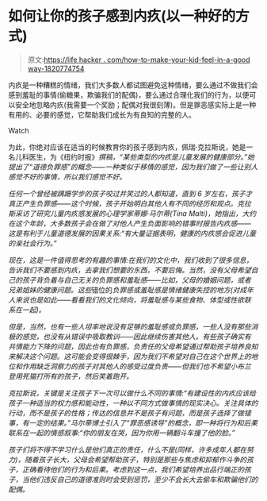 # 如何让你的孩子感到内疚(以一种好的方式)

> 原文:[https://life hacker . com/how-to-make-your-kid-feel-in-a-good way-1820774754](https://lifehacker.com/how-to-make-your-kid-feel-guilty-in-a-good-way-1820774754)

内疚是一种糟糕的情绪，我们大多数人都试图避免这种情绪，要么通过不做我们会感到羞耻的事情(偷糖果，欺骗我们的配偶)，要么通过合理化我们的行为，以便可以安全地忽略内疚(我需要一个奖励；配偶对我很刻薄)。但是罪恶感实际上是一种有用的、必要的感觉，它帮助我们成长为有良知的完整的人。

Watch

为此，你绝对应该在适当的时候教育你的孩子感到内疚，佩瑞·克拉斯说，她是一名儿科医生，为《纽约时报》*撰稿，“某些类型的内疚是儿童发展的健康部分。”她提出了“道德负罪感”的概念——一种类似于移情的感觉，因为我们做了一些让别人感觉不好的事情，所以我们感觉不好。*

*任何一个曾经被蹒跚学步的孩子咬过并笑过的人都知道，直到 6 岁左右，孩子才真正产生负罪感——这个时候，孩子开始明白其他人有不同的经历和观点。克拉斯采访了研究儿童内疚感发展的心理学家蒂娜·马尔蒂(Tina Malti)，她指出，大约在这个年龄，大多数孩子会在做了对他人产生负面影响的错事时报告内疚感——这是有利于儿童道德发展的因果关系:“有大量证据表明，健康的内疚感会促进儿童的亲社会行为。”*

*现在，这是一件值得思考的有趣的事情:在我们的文化中，我们收到了很多信息，告诉我们不要感到内疚，去拿我们想要的东西，不要后悔。当然，没有父母希望自己的孩子背负着与自己无关的负罪感和羞耻感——比如，父母的婚姻问题，或者兄弟姐妹的健康问题。这些*错位的*负罪感或羞耻感是情绪健康失控的地方(对成年人来说也是如此——看看我们的文化倾向，将羞耻感与某些食物、体型或性欲联系在一起)。*

*但是，当然，也有一些人坦率地说没有足够的羞耻感或负罪感，一些人没有那些消极的感觉，也没有从错误中吸取教训——因此继续伤害其他人。有些孩子确实有共情能力下降的问题，因此也有负罪感，负责任的父母希望通过帮助孩子培养良知来解决这个问题。这可能会变得很棘手，因为我们不希望对自己在这个世界上的地位和作用缺乏洞察力的孩子对其他人的感受过度负责——但我们也不希望小布兰登用死猫打所有的孩子，然后笑着跑开。*

*克拉斯说，关键是关注孩子下一次可以做什么不同的事情:“有建设性的内疚应该给孩子一种适当的权力感和能动性，一种以不同方式做事情的现实决心。关注具体的行动，而不是孩子的性格；传达的信息并不是孩子有问题，而是孩子选择了做错事，有一定的结果。”马尔蒂博士引入了“罪恶感诱导”的概念，即一种将行为和后果联系在一起的情感叙事:“你的朋友在哭，因为你用一辆翻斗车撞了他的脸。”*

*孩子们将不得不学习什么是他们真正的责任，什么不是(同样，许多成年人都在努力)，随着孩子长大，父母会希望帮助孩子，特别是那些与焦虑和抑郁作斗争的孩子，正确看待他们的行为和后果。考虑到这一点，我们希望培养出品行端正的孩子，当他们违反自己的道德准则时会受到惩罚，至少不会长大去偷车和欺骗他们的配偶。*
